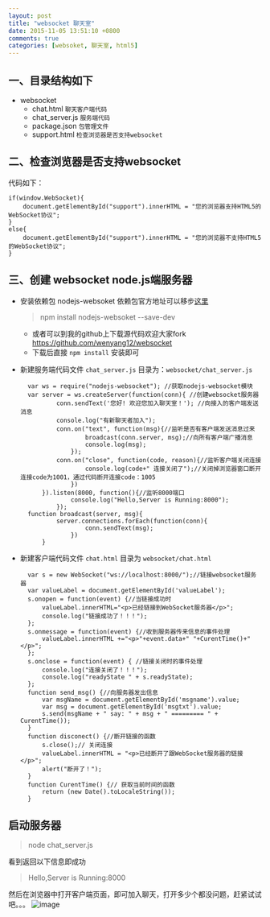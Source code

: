 ```yaml
---
layout: post
title: "websocket 聊天室"
date: 2015-11-05 13:51:10 +0800
comments: true
categories: [websoket, 聊天室, html5]
---
```

## 一、目录结构如下
- websocket
    - chat.html `聊天客户端代码`
    - chat_server.js `服务端代码`
    - package.json `包管理文件`
    - support.html `检查浏览器是否支持websocket`

## 二、检查浏览器是否支持websocket
代码如下：

    if(window.WebSocket){
        document.getElementById("support").innerHTML = "您的浏览器支持HTML5的WebSocket协议";
    }
    else{
        document.getElementById("support").innerHTML = "您的浏览器不支持HTML5的WebSocket协议";
    }
    
## 三、创建 websocket node.js端服务器
- 安装依赖包 nodejs-websoket 依赖包官方地址可以移步[这里](https://www.npmjs.com/package/nodejs-websocket)
    >npm install nodejs-websoket --save-dev

    - 或者可以到我的github上下载源代码欢迎大家fork <https://github.com/wenyang12/websocket>
    - 下载后直接 `npm install` 安装即可
- 新建服务端代码文件 `chat_server.js` 目录为：`websocket/chat_server.js`

 
        var ws = require("nodejs-websocket"); //获取nodejs-websocket模块
        var server = ws.createServer(function(conn){ //创建websocket服务器
                conn.sendText('您好! 欢迎您加入聊天室！'); //向接入的客户端发送消息
                console.log("有新聊天者加入");
                conn.on("text", function(msg){//监听是否有客户端发送消息过来
                        broadcast(conn.server, msg);//向所有客户端广播消息
                        console.log(msg);
                    });
                conn.on("close", function(code, reason){//监听客户端关闭连接
                        console.log(code+" 连接关闭了");//关闭掉浏览器窗口断开连接code为1001，通过代码断开连接code：1005
                    })
            }).listen(8000, function(){//监听8000端口
                    console.log("Hello,Server is Running:8000");
                });
        function broadcast(server, msg){
                server.connections.forEach(function(conn){
                        conn.sendText(msg);
                    })
            }
    
    
- 新建客户端代码文件 `chat.html` 目录为 `websocket/chat.html`

        var s = new WebSocket("ws://localhost:8000/");//链接websocket服务器
        var valueLabel = document.getElementById('valueLabel');
        s.onopen = function(event) {//当链接成功时
            valueLabel.innerHTML="<p>已经链接到WebSocket服务器</p>";
            console.log("链接成功了！！！");
        };
        s.onmessage = function(event) {//收到服务器传来信息的事件处理
            valueLabel.innerHTML +="<p>"+event.data+" "+CurentTime()+"</p>";
        };
        s.onclose = function(event) { //链接关闭时的事件处理
            console.log("连接关闭了！！！");
            console.log("readyState " + s.readyState);
        };
        function send_msg() {//向服务器发出信息
            var msgName = document.getElementById('msgname').value;
            var msg = document.getElementById('msgtxt').value;
            s.send(msgName + " say: " + msg + " ========= " + CurentTime());
        }
        function disconect() {//断开链接的函数
            s.close();// 关闭连接
            valueLabel.innerHTML = "<p>已经断开了跟WebSocket服务器的链接</p>";
            alert("断开了！");
        }
        function CurentTime() {// 获取当前时间的函数
            return (new Date().toLocaleString());
        }

## 启动服务器
>node chat_server.js

看到返回以下信息即成功
>Hello,Server is Running:8000

然后在浏览器中打开客户端页面，即可加入聊天，打开多少个都没问题，赶紧试试吧。。。
![image](http://wenyang-public.stor.sinaapp.com/Uploads/20151105/1446709473_618194907.JPG)

